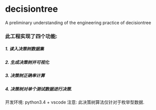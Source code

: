 # decisiontree
A preliminary understanding of the engineering practice of decisiontree
### 此工程实现了四个功能:
##### 1. 读入决策树数据集
##### 2. 生成决策树并可视化
##### 3. 决策树正确率计算
##### 4. 决策树对单个测试数据进行决策.
开发环境: python3.4 + vscode
注意: 此决策树算法仅针对于枚举型数据.
